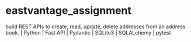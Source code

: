 # eastvantage_assignment
build REST APIs to create, read, update, delete addresses from an address book. | Python | Fast API | Pydantic | SQLite3 | SQLALchemy | pytest
